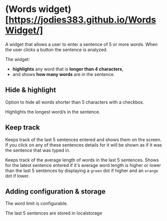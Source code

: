 # (Words widget)[https://jodies383.github.io/WordsWidget/]

A widget that allows a user to enter a sentence of 5 or more words. When the user clicks a button the sentence is analyzed.

The widget: 

* **highlights** any word that is **longer than 4 characters**,
* and shows **how many words** are in the sentence.

## Hide & highlight

Option to hide all words shorter than 5 characters with a checkbox.

Highlights the longest word/s in the sentence.

## Keep track

Keeps track of the last 5 sentences entered and shows them on the screen. If you click on any of these sentences details for it will be shown as if it was the sentence that was typed in.

Keeps track of the average length of words in the last 5 sentences.
Shows for the latest sentence entered if it's average word length is higher or lower than the last 5 sentences by displaying a `green` dot if higher and an `orange` dot if lower.

## Adding configuration & storage

The word limit is configurable.

The last 5 sentences are stored in localstorage 

